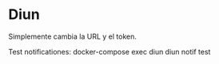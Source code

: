 # Diun

Simplemente cambia la URL y el token.

Test notificationes: docker-compose exec diun diun notif test
